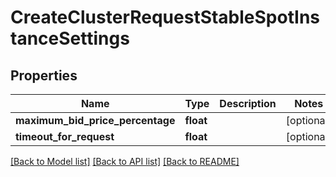 # CreateClusterRequestStableSpotInstanceSettings

## Properties
Name | Type | Description | Notes
------------ | ------------- | ------------- | -------------
**maximum_bid_price_percentage** | **float** |  | [optional] 
**timeout_for_request** | **float** |  | [optional] 

[[Back to Model list]](../README.md#documentation-for-models) [[Back to API list]](../README.md#documentation-for-api-endpoints) [[Back to README]](../README.md)


